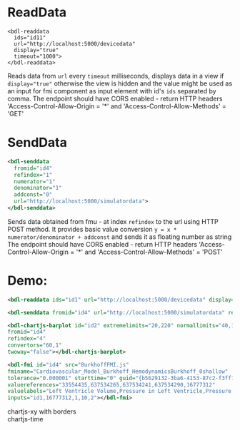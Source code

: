 # ReadData

```
<bdl-readdata 
  ids="id11" 
  url="http://localhost:5000/devicedata" 
  display="true" 
  timeout="1000">
</bdl-readdata>
```

Reads data from `url` every `timeout` milliseconds, displays data in a view if `display="true"` otherwise the view is hidden and the value might be used
as an input for fmi component as input element with id's `ids` separated by comma.
The endpoint should have CORS enabled - return HTTP headers 'Access-Control-Allow-Origin = '*' and 'Access-Control-Allow-Methods' = 'GET'

# SendData
```xml
<bdl-senddata
  fromid="id4"
  refindex="1"
  numerator="1"
  denominator="1"
  addconst="0"
  url="http://localhost:5000/simulatordata">
</bdl-senddata>
```

Sends data obtained from fmu - at index `refindex` to the url using HTTP POST method. It provides basic value conversion `y = x * numerator/denominator + addconst`
and sends it as floating number as string
The endpoint should have CORS enabled - return HTTP headers 'Access-Control-Allow-Origin = '*' and 'Access-Control-Allow-Methods' = 'POST'

# Demo:
```xml
<bdl-readdata ids="id1" url="http://localhost:5000/devicedata" display="true" timeout="5000"></bdl-readdata>
```
<bdl-readdata ids="id1" url="http://localhost:5000/devicedata" display="true" timeout="5000"></bdl-readdata>

```xml
<bdl-senddata fromid="id4" url="http://localhost:5000/simulatordata" refindex="1"></bdl-senddata>
```
<bdl-senddata fromid="id4" url="http://localhost:5000/simulatordata" refindex="1"></bdl-senddata>


```xml
<bdl-chartjs-barplot id="id2" extremelimits="20,220" normallimits="40,180" nominal="1" initialdata="60"
fromid="id4"
refindex="4"
convertors="60,1"
twoway="false"></bdl-chartjs-barplot>
```
<bdl-chartjs-barplot id="id2" extremelimits="20,220" normallimits="40,180" nominal="1" initialdata="60"
fromid="id4"
refindex="4"
convertors="60,1"
twoway="false"></bdl-chartjs-barplot>


```xml
<bdl-fmi id="id4" src="BurkhoffFMI.js"
fminame="Cardiovascular_Model_Burkhoff_HemodynamicsBurkhoff_0shallow"
tolerance="0.000001" starttime="0" guid="{b5629132-3ba6-4153-87c2-f3ff108e1920}"
valuereferences="33554435,637534265,637534241,637534290,16777312"
valuelabels="Left Ventricle Volume,Pressure in Left Ventricle,Pressure in Aorta, Pressure in Left Atria, Heart Rate"
inputs="id1,16777312,1,10,2"></bdl-fmi>
```

<bdl-fmi id="id4" src="BurkhoffFMI.js"
fminame="Cardiovascular_Model_Burkhoff_HemodynamicsBurkhoff_0shallow"
tolerance="0.000001" starttime="0" guid="{b5629132-3ba6-4153-87c2-f3ff108e1920}"
valuereferences="33554435,637534265,637534241,637534290,16777312"
valuelabels="Left Ventricle Volume,Pressure in Left Ventricle,Pressure in Aorta, Pressure in Left Atria, Heart Rate"
inputs="id1,16777312,1,10,2"></bdl-fmi>

<div class="w3-row">
<div class="w3-half">
chartjs-xy with borders 
<bdl-chartjs-xy id="id10" width="400" 
  height="400" 
  fromid="id4" 
  labels="Pressure in Left Ventricle, Left Ventricle Volume,Horní limit,Dolní limit" 
  initialdata=";;0,0.00015;0,28000;0,0.00015;0,1400" 
  refindex="0" 
  refvalues="2"></bdl-chartjs-xy>
  </div>
  <div class="w3-half"> 
  chartjs-time
<bdl-chartjs-time   
  id="id11"  
  width="700"  
  height="400"  
  fromid="id4"  
  labels="Pressure in Aorta,Pressure in Left Ventricle,Pressure in Left Atria" 
  initialdata=""  
  refindex="1"  
  refvalues="3" 
  ylabel="tlak (mmHg)"
  xlabel="čas (s)"
  convertors="0.00750062,1;0.00750062,1;0.00750062,1"></bdl-chartjs-time>
</div>
</div>
